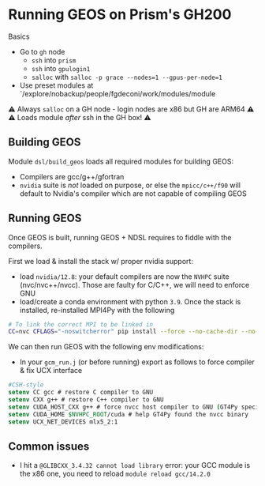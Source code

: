 # Running GEOS on Prism's GH200

Basics

- Go to `gh` node
    - `ssh` into `prism`
    - `ssh` into `gpulogin1`
    - `salloc` with `salloc -p grace --nodes=1 --gpus-per-node=1`
- Use preset modules at `/explore/nobackup/people/fgdeconi/work/modules/module

⚠️ Always `salloc` on a GH node - login nodes are x86 but GH are ARM64 ⚠️
⚠️ Loads module _after_ ssh in the GH box! ⚠️

## Building GEOS

Module `dsl/build_geos` loads all required modules for building GEOS:

- Compilers are gcc/g++/gfortran
- `nvidia` suite is _not_ loaded on purpose, or else the `mpicc/c++/f90` will default to Nvidia's compiler which are not capable of compiling GEOS

## Running GEOS

Once GEOS is built, running GEOS + NDSL requires to fiddle with the compilers.

First we load & install the stack w/ proper nvidia support:

- load `nvidia/12.8`: your default compilers are now the `NVHPC` suite (nvc/nvc++/nvcc). Those are faulty for C/C++, we will need to enforce GNU
- load/create a conda environment with python `3.9`. Once the stack is installed, re-installed MPI4Py with the following

```bash
# To link the correct MPI to be linked in
CC=nvc CFLAGS="-noswitcherror" pip install --force --no-cache-dir --no-binary=mpi4py mpi4py
```

We can then run GEOS with the following env modifications:

- In your `gcm_run.j` (or before running) export as follows to force compiler & fix UCX interface

```csh
#CSH-style
setenv CC gcc # restore C compiler to GNU
setenv CXX g++ # restore C++ compiler to GNU
setenv CUDA_HOST_CXX g++ # force nvcc host compiler to GNU (GT4Py specific)
setenv CUDA_HOME $NVHPC_ROOT/cuda # help GT4Py found the nvcc binary
setenv UCX_NET_DEVICES mlx5_2:1
```

## Common issues

- I hit a `@GLIBCXX_3.4.32 cannot load library` error: your GCC module is the x86 one, you need to reload `module reload gcc/14.2.0`
